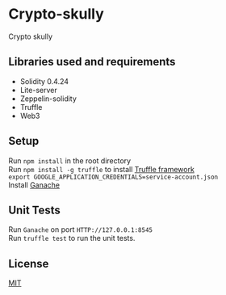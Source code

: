 # Crypto-skully
Crypto skully 

## Libraries used and requirements
- Solidity 0.4.24
- Lite-server
- Zeppelin-solidity
- Truffle
- Web3


## Setup
Run `npm install` in the root directory  
Run `npm install -g truffle` to install [Truffle framework](http://truffleframework.com/docs/getting_started/installation) </br>
`export GOOGLE_APPLICATION_CREDENTIALS=service-account.json`  
Install [Ganache](https://truffleframework.com/ganache)  

## Unit Tests
Run `Ganache` on port `HTTP://127.0.0.1:8545`  
Run `truffle test` to run the unit tests.   

    
## License

[MIT](LICENSE)
